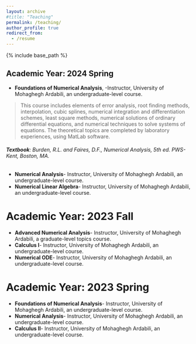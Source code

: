 ```yaml
---
layout: archive
#title: "Teaching"
permalink: /teaching/
author_profile: true
redirect_from:
  - /resume
---
```


{% include base_path %}

## Academic Year: 2024 Spring
* **Foundations of Numerical Analysis**, -Instructor, University of Mohaghegh Ardabili, an undergraduate-level course.
> This course includes elements of error analysis, root finding methods, interpolation, cubic splines, numerical
integration and differentiation schemes, least square methods, numerical solutions of ordinary differential equations, and numerical techniques to solve systems of equations. The theoretical topics are completed by laboratory experiences, using MatLab software.
###### **Textbook**: Burden, R.L. and Faires, D.F., Numerical Analysis, 5th ed. PWS-Kent, Boston, MA.
* **Numerical Analysis**- Instructor, University of Mohaghegh Ardabili, an undergraduate-level course.
* **Numerical Linear Algebra**- Instructor, University of Mohaghegh Ardabili, an undergraduate-level course.

Academic Year: 2023 Fall
======
* **Advanced Numerical Analysis**- Instructor, University of Mohaghegh Ardabili, a graduate-level topics course.
* **Calculus I**- Instructor, University of Mohaghegh Ardabili, an undergraduate-level course.
* **Numerical ODE**- Instructor, University of Mohaghegh Ardabili, an undergraduate-level course.

Academic Year: 2023 Spring
======
* **Foundations of Numerical Analysis**- Instructor, University of Mohaghegh Ardabili, an undergraduate-level course.
* **Numerical Analysis**- Instructor, University of Mohaghegh Ardabili, an undergraduate-level course.
* **Calculus II**- Instructor, University of Mohaghegh Ardabili, an undergraduate-level course.
